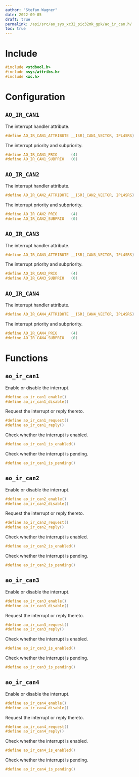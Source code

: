 ```yaml
---
author: "Stefan Wagner"
date: 2022-09-05
draft: true
permalink: /api/src/ao_sys_xc32_pic32mk_gpk/ao_ir_can.h/
toc: true
---
```


# Include

```c
#include <stdbool.h>
#include <sys/attribs.h>
#include <xc.h>
```

# Configuration

## `AO_IR_CAN1`

The interrupt handler attribute.

```c
#define AO_IR_CAN1_ATTRIBUTE __ISR(_CAN1_VECTOR, IPL4SRS)
```

The interrupt priority and subpriority.

```c
#define AO_IR_CAN1_PRIO      (4)
#define AO_IR_CAN1_SUBPRIO   (0)
```

## `AO_IR_CAN2`

The interrupt handler attribute.

```c
#define AO_IR_CAN2_ATTRIBUTE __ISR(_CAN2_VECTOR, IPL4SRS)
```

The interrupt priority and subpriority.

```c
#define AO_IR_CAN2_PRIO      (4)
#define AO_IR_CAN2_SUBPRIO   (0)
```

## `AO_IR_CAN3`

The interrupt handler attribute.

```c
#define AO_IR_CAN3_ATTRIBUTE __ISR(_CAN3_VECTOR, IPL4SRS)
```

The interrupt priority and subpriority.

```c
#define AO_IR_CAN3_PRIO      (4)
#define AO_IR_CAN3_SUBPRIO   (0)
```

## `AO_IR_CAN4`

The interrupt handler attribute.

```c
#define AO_IR_CAN4_ATTRIBUTE __ISR(_CAN4_VECTOR, IPL4SRS)
```

The interrupt priority and subpriority.

```c
#define AO_IR_CAN4_PRIO      (4)
#define AO_IR_CAN4_SUBPRIO   (0)
```

# Functions

## `ao_ir_can1`

Enable or disable the interrupt.

```c
#define ao_ir_can1_enable()
#define ao_ir_can1_disable()
```

Request the interrupt or reply thereto.

```c
#define ao_ir_can1_request()
#define ao_ir_can1_reply()
```

Check whether the interrupt is enabled.

```c
#define ao_ir_can1_is_enabled()
```

Check whether the interrupt is pending.

```c
#define ao_ir_can1_is_pending()
```

## `ao_ir_can2`

Enable or disable the interrupt.

```c
#define ao_ir_can2_enable()
#define ao_ir_can2_disable()
```

Request the interrupt or reply thereto.

```c
#define ao_ir_can2_request()
#define ao_ir_can2_reply()
```

Check whether the interrupt is enabled.

```c
#define ao_ir_can2_is_enabled()
```

Check whether the interrupt is pending.

```c
#define ao_ir_can2_is_pending()
```

## `ao_ir_can3`

Enable or disable the interrupt.

```c
#define ao_ir_can3_enable()
#define ao_ir_can3_disable()
```

Request the interrupt or reply thereto.

```c
#define ao_ir_can3_request()
#define ao_ir_can3_reply()
```

Check whether the interrupt is enabled.

```c
#define ao_ir_can3_is_enabled()
```

Check whether the interrupt is pending.

```c
#define ao_ir_can3_is_pending()
```

## `ao_ir_can4`

Enable or disable the interrupt.

```c
#define ao_ir_can4_enable()
#define ao_ir_can4_disable()
```

Request the interrupt or reply thereto.

```c
#define ao_ir_can4_request()
#define ao_ir_can4_reply()
```

Check whether the interrupt is enabled.

```c
#define ao_ir_can4_is_enabled()
```

Check whether the interrupt is pending.

```c
#define ao_ir_can4_is_pending()
```
